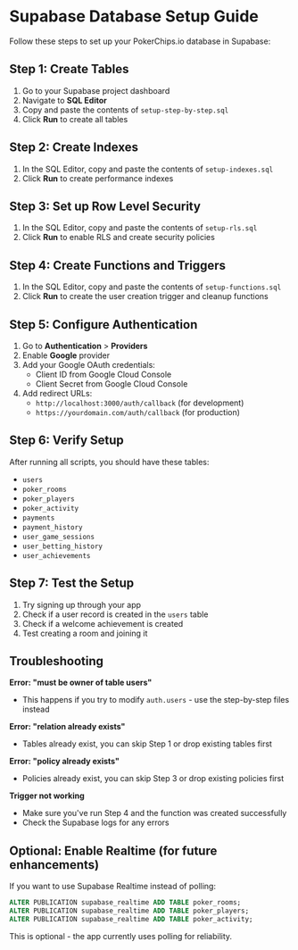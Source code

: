 # Supabase Database Setup Guide

Follow these steps to set up your PokerChips.io database in Supabase:

## Step 1: Create Tables

1. Go to your Supabase project dashboard
2. Navigate to **SQL Editor**
3. Copy and paste the contents of `setup-step-by-step.sql`
4. Click **Run** to create all tables

## Step 2: Create Indexes

1. In the SQL Editor, copy and paste the contents of `setup-indexes.sql`
2. Click **Run** to create performance indexes

## Step 3: Set up Row Level Security

1. In the SQL Editor, copy and paste the contents of `setup-rls.sql`
2. Click **Run** to enable RLS and create security policies

## Step 4: Create Functions and Triggers

1. In the SQL Editor, copy and paste the contents of `setup-functions.sql`
2. Click **Run** to create the user creation trigger and cleanup functions

## Step 5: Configure Authentication

1. Go to **Authentication** > **Providers**
2. Enable **Google** provider
3. Add your Google OAuth credentials:
   - Client ID from Google Cloud Console
   - Client Secret from Google Cloud Console
4. Add redirect URLs:
   - `http://localhost:3000/auth/callback` (for development)
   - `https://yourdomain.com/auth/callback` (for production)

## Step 6: Verify Setup

After running all scripts, you should have these tables:
- `users`
- `poker_rooms`
- `poker_players`
- `poker_activity`
- `payments`
- `payment_history`
- `user_game_sessions`
- `user_betting_history`
- `user_achievements`

## Step 7: Test the Setup

1. Try signing up through your app
2. Check if a user record is created in the `users` table
3. Check if a welcome achievement is created
4. Test creating a room and joining it

## Troubleshooting

**Error: "must be owner of table users"**
- This happens if you try to modify `auth.users` - use the step-by-step files instead

**Error: "relation already exists"**
- Tables already exist, you can skip Step 1 or drop existing tables first

**Error: "policy already exists"**
- Policies already exist, you can skip Step 3 or drop existing policies first

**Trigger not working**
- Make sure you've run Step 4 and the function was created successfully
- Check the Supabase logs for any errors

## Optional: Enable Realtime (for future enhancements)

If you want to use Supabase Realtime instead of polling:

```sql
ALTER PUBLICATION supabase_realtime ADD TABLE poker_rooms;
ALTER PUBLICATION supabase_realtime ADD TABLE poker_players;
ALTER PUBLICATION supabase_realtime ADD TABLE poker_activity;
```

This is optional - the app currently uses polling for reliability.